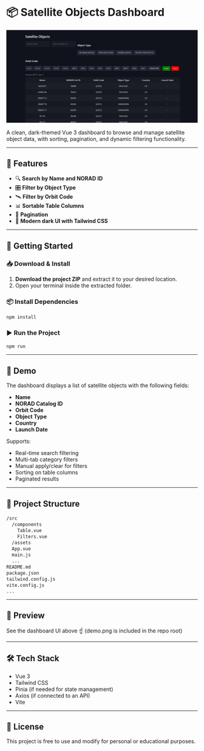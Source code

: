 

# 📦 Satellite Objects Dashboard

![Demo](/demo.png)

A clean, dark-themed Vue 3 dashboard to browse and manage satellite object data, with sorting, pagination, and dynamic filtering functionality.

---

## 📑 Features

- 🔍 **Search by Name and NORAD ID**
- 🎛️ **Filter by Object Type**
- 🛰️ **Filter by Orbit Code**
- 📊 **Sortable Table Columns**
- 📄 **Pagination**
- 🎨 **Modern dark UI with Tailwind CSS**

---

## 🚀 Getting Started

### 📥 Download & Install

1. **Download the project ZIP** and extract it to your desired location.
2. Open your terminal inside the extracted folder.

### 📦 Install Dependencies

```bash
npm install
```

### ▶️ Run the Project

```bash
npm run
```

---

## 📸 Demo

The dashboard displays a list of satellite objects with the following fields:
- **Name**
- **NORAD Catalog ID**
- **Orbit Code**
- **Object Type**
- **Country**
- **Launch Date**

Supports:
- Real-time search filtering
- Multi-tab category filters
- Manual apply/clear for filters
- Sorting on table columns
- Paginated results

---

## 📁 Project Structure

```
/src
  /components
    Table.vue
    Filters.vue
  /assets
  App.vue
  main.js
  ...
README.md
package.json
tailwind.config.js
vite.config.js
...
```

---

## 📸 Preview

See the dashboard UI above ☝️ (demo.png is included in the repo root)

---

## 🛠️ Tech Stack

- Vue 3
- Tailwind CSS
- Pinia (if needed for state management)
- Axios (if connected to an API)
- Vite

---

## 📜 License

This project is free to use and modify for personal or educational purposes.
